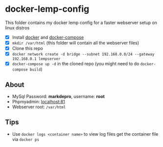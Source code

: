 # docker-lemp-config

This folder contains my docker lemp config for a faster webserver setup on linux distros
- [x] Install [docker](https://docs.docker.com/install/) and [docker-compose](https://docs.docker.com/compose/install/)
- [x] `mkdir /var/html` (this folder will contain all the webserver files)
- [x] Clone this repo
- [x] `docker network create -d bridge --subnet 192.168.0.0/24 --gateway 192.168.0.1 lempserver`
- [x] `docker-compose up -d` in the cloned repo (you might need to do `docker-compose build`)

## About
- MySql Password: **markdepro**, username: **root**
- Phpmyadmin: [localhost:81](http://localhost:81)
- Webserver root: `/var/html`

## Tips
- Use `docker logs <container name>` to view log files get the container file via `docker ps`
